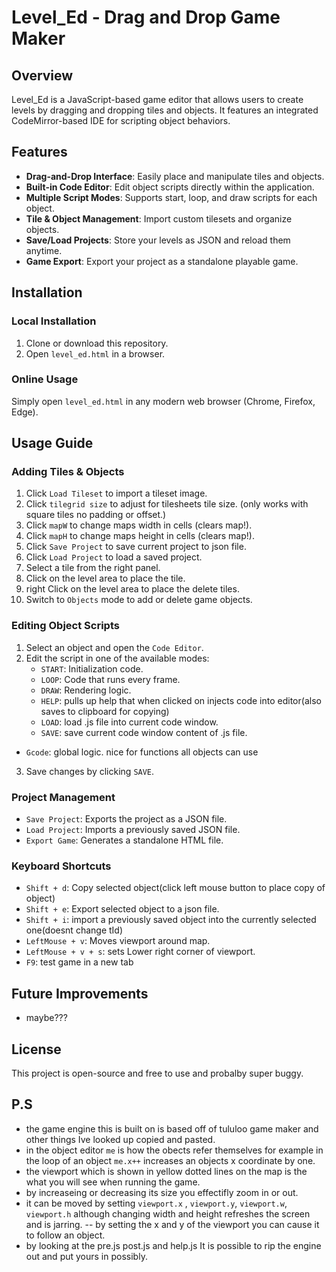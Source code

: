 # Level_Ed - Drag and Drop Game Maker

## Overview
Level_Ed is a JavaScript-based game editor that allows users to create levels by dragging and dropping tiles and objects. It features an integrated CodeMirror-based IDE for scripting object behaviors.

## Features
- **Drag-and-Drop Interface**: Easily place and manipulate tiles and objects.
- **Built-in Code Editor**: Edit object scripts directly within the application.
- **Multiple Script Modes**: Supports start, loop, and draw scripts for each object.
- **Tile & Object Management**: Import custom tilesets and organize objects.
- **Save/Load Projects**: Store your levels as JSON and reload them anytime.
- **Game Export**: Export your project as a standalone playable game.

## Installation
### Local Installation
1. Clone or download this repository.
2. Open `level_ed.html` in a browser.
### Online Usage
Simply open `level_ed.html` in any modern web browser (Chrome, Firefox, Edge).

## Usage Guide
### **Adding Tiles & Objects**
1. Click `Load Tileset` to import a tileset image.
2. Click `tilegrid size` to adjust for tilesheets tile size. (only works with square tiles no padding or offset.)
3. Click `mapW` to change maps width in cells (clears map!).
4. Click `mapH` to change maps height in cells (clears map!).
5. Click `Save Project` to save current project to json file.
6. Click `Load Project` to load a saved project.
7. Select a tile from the right panel.
8. Click on the level area to place the tile.
9. right Click on the level area to place the delete tiles.
10. Switch to `Objects` mode to add or delete game objects.
### **Editing Object Scripts**
1. Select an object and open the `Code Editor`.
2. Edit the script in one of the available modes:
   - `START`: Initialization code.
   - `LOOP`: Code that runs every frame.
   - `DRAW`: Rendering logic.
   - `HELP`: pulls up help that when clicked on injects code into editor(also saves to clipboard for copying)
   - `LOAD`: load .js file into current code window.
   - `SAVE`: save current code window content of .js file.
  - `Gcode`: global logic. nice for functions all objects can use 
3. Save changes by clicking `SAVE`.

### **Project Management**
- `Save Project`: Exports the project as a JSON file.
- `Load Project`: Imports a previously saved JSON file.
- `Export Game`: Generates a standalone HTML file.

### **Keyboard Shortcuts**
- `Shift + d`: Copy selected object(click left mouse button to place copy of object)
- `Shift + e`: Export selected object to a json file.
- `Shift + i`: import a previously saved object into the currently selected one(doesnt change tId)
- `LeftMouse + v`: Moves viewport around map.
- `LeftMouse + v + s`: sets Lower right corner of viewport.
- `F9`: test game in a new tab

## Future Improvements
- maybe???

## License
This project is open-source and free to use and probalby super buggy.
 
## P.S
- the game engine this is built on is based off of tululoo game maker and other things Ive looked up copied and pasted.
- in the object editor `me` is how the obects refer themselves for example in the loop of an object `me.x++` increases an objects x coordinate by one.
- the viewport which is shown in yellow dotted lines on the map is the what you will see when running the game.
- by increaseing or decreasing its size you effectifly zoom in or out.
- it can be moved by setting `viewport.x` , `viewport.y`, `viewport.w`, `viewport.h` although changing width and height refreshes the screen and is jarring.
-- by setting the x and y of the viewport you can cause it to follow an object.
- by looking at the pre.js  post.js  and help.js It is possible to rip the engine out and put yours in possibly.


